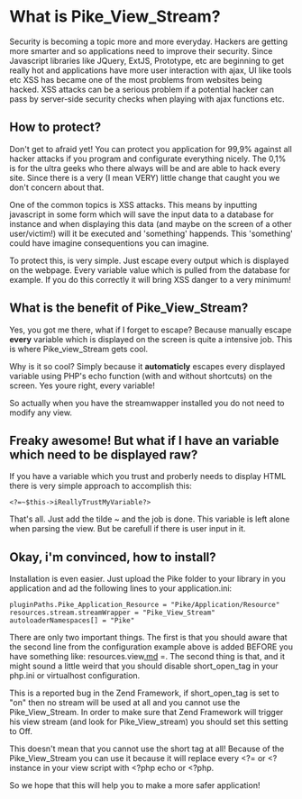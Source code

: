 # What is Pike\_View\_Stream? #

Security is becoming a topic more and more everyday. Hackers are getting more smarter and so applications need to improve their security. Since Javascript libraries like JQuery, ExtJS, Prototype, etc are beginning to get really hot and applications have more user interaction with ajax, UI like tools etc XSS has became one of the most problems from websites being hacked. XSS attacks can be a serious problem if a potential hacker can pass by server-side security checks when playing with ajax functions etc.

## How to protect? ##
Don't get to afraid yet! You can protect you application for 99,9% against all hacker attacks if you program and configurate everything nicely. The 0,1% is for the ultra geeks who there always will be and are able to hack every site. Since there is a very (I mean VERY) little change that caught you we don't concern about that.

One of the common topics is XSS attacks. This means by inputting javascript in some form which will save the input data to a database for instance and when displaying this data (and maybe on the screen of a other user/victim!) will it be executed and 'something' happends. This 'something' could have imagine consequentions you can imagine.

To protect this, is very simple. Just escape every output which is displayed on the webpage. Every variable value which is pulled from the database for example. If you do this correctly it will bring XSS danger to a very minimum!

## What is the benefit of Pike\_View\_Stream? ##
Yes, you got me there, what if I forget to escape? Because manually escape **every** variable which is displayed on the screen is quite a intensive job. This is where Pike\_view\_Stream gets cool.

Why is it so cool? Simply because it **automaticly** escapes every displayed variable using PHP's echo function (with and without shortcuts) on the screen. Yes youre right, every variable!

So actually when you have the streamwapper installed you do not need to modify any view.

## Freaky awesome! But what if I have an variable which need to be displayed raw? ##
If you have a variable which you trust and proberly needs to display HTML there is very simple approach to accomplish this:

```
<?=~$this->iReallyTrustMyVariable?>
```

That's all. Just add the tilde ~ and the job is done. This variable is left alone when parsing the view. But be carefull if there is user input in it.

## Okay, i'm convinced, how to install? ##
Installation is even easier. Just upload the Pike folder to your library in you application and ad the following lines to your application.ini:

```
pluginPaths.Pike_Application_Resource = "Pike/Application/Resource"
resources.stream.streamWrapper = "Pike_View_Stream"
autoloaderNamespaces[] = "Pike"
```

There are only two important things. The first is that you should aware that the second line from the configuration example above is added BEFORE you have something like: resources.view[.md](.md) =. The second thing is that, and it might sound a little weird that you should disable short\_open\_tag in your php.ini or virtualhost configuration.

This is a reported bug in the Zend Framework, if short\_open\_tag is set to "on" then no stream will be used at all and you cannot use the Pike\_View\_Stream. In order to make sure that Zend Framework will trigger his view stream (and look for Pike\_View\_stream) you should set this setting to Off.

This doesn't mean that you cannot use the short tag at all! Because of the Pike\_View\_Stream you can use it because it will replace every <?= or <? instance in your view script with <?php echo or <?php.

So we hope that this will help you to make a more safer application!
